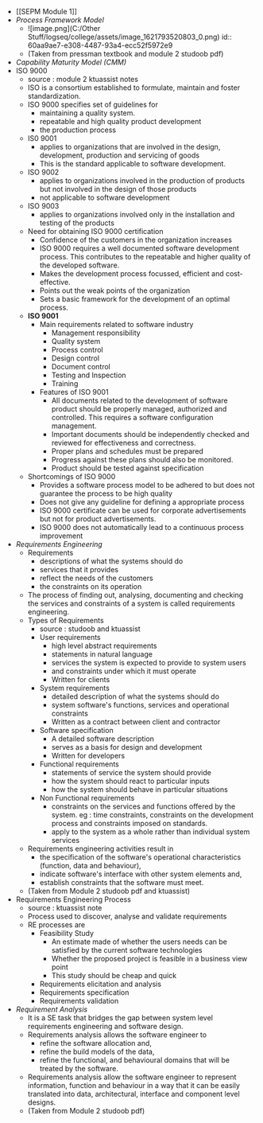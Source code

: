 - [[SEPM Module 1]]
- *Process Framework Model*
	- ![image.png](C:/Other Stuff/logseq/college/assets/image_1621793520803_0.png)
	  id:: 60aa9ae7-e308-4487-93a4-ecc52f5972e9
	- (Taken from pressman textbook and module 2 studoob pdf)
- *Capability Maturity Model (CMM)*
- ISO 9000
	- source : module 2 ktuassist notes
	- ISO is a consortium established to formulate, maintain and foster standardization.
	- ISO 9000 specifies set of guidelines for
		- maintaining a quality system.
		- repeatable and high quality product development
		- the production process
	- IS0 9001
		- applies to organizations that are involved in the design, development, production and servicing of goods
		- This is the standard applicable to software development.
	- ISO 9002
		- applies to organizations involved in the production of products but not involved in the design of those products
		- not applicable to software development
	- ISO 9003
		- applies to organizations involved only in the installation and testing of the products
	- Need for obtaining ISO 9000 certification
		- Confidence of the customers in the organization increases
		- ISO 9000 requires a well documented software development process. This contributes to the repeatable and higher quality of the developed software.
		- Makes the development process focussed, efficient and cost-effective.
		- Points out the weak points of the organization
		- Sets a basic framework for the development of an optimal process.
	- **ISO 9001**
		- Main requirements related to software industry
			- Management responsibility
			- Quality system
			- Process control
			- Design control
			- Document control
			- Testing and Inspection
			- Training
		- Features of ISO 9001
			- All documents related to the development of software product should be properly managed, authorized and controlled. This requires a software configuration management.
			- Important documents should be independently checked and reviewed for effectiveness and correctness.
			- Proper plans and schedules must be prepared
			- Progress against these plans should also be monitored.
			- Product should be tested against specification
	- Shortcomings of ISO 9000
		- Provides a software process model to be adhered to but does not guarantee the process to be high quality
		- Does not give any guideline for defining a appropriate process
		- ISO 9000 certificate can be used for corporate advertisements but not for product advertisements.
		- ISO 9000 does not automatically lead to a continuous process improvement
- *Requirements Engineering*
	- Requirements
		- descriptions of what the systems should do
		- services that it provides
		- reflect the needs of the customers
		- the constraints on its operation
	- The process of finding out, analysing, documenting and checking the services and constraints of a system is called requirements engineering.
	- Types of Requirements
		- source : studoob and ktuassist
		- User requirements
			- high level abstract requirements
			- statements in natural language
			- services the system is expected to provide to system users
			- and constraints under which it must operate
			- Written for clients
		- System requirements
			- detailed description of what the systems should do
			- system software's functions, services and operational constraints
			- Written as a contract between client and contractor
		- Software specification
			- A detailed software description
			- serves as a basis for design and development
			- Written for developers
		- Functional requirements
			- statements of service the system should provide
			- how the system should react to particular inputs
			- how the system should behave in particular situations
		- Non Functional requirements
			- constraints on the services and functions offered by the system. eg : time constraints, constraints on the development process and constraints imposed on standards.
			- apply to the system as a whole rather than individual system services
	- Requirements engineering activities result in
		- the specification of the software's operational characteristics (function, data and behaviour),
		- indicate software's interface with other system elements and,
		- establish constraints that the software must meet.
	- (Taken from Module 2 studoob pdf and ktuassist)
- Requirements Engineering Process
	- source : ktuassist note
	- Process used to discover, analyse and validate requirements
	- RE processes are
		- Feasibility Study
			- An estimate made of whether the users needs can be satisfied by the current software technologies
			- Whether the proposed project is feasible in a business view point
			- This study should be cheap and quick
		- Requirements elicitation and analysis
		- Requirements specification
		- Requirements validation
- *Requirement Analysis*
	- It is a SE task that bridges the gap between system level requirements engineering and software design.
	- Requirements analysis allows the software engineer to
		- refine the software allocation and,
		- refine the build models of the data,
		- refine the functional, and behavioural domains that will be treated by the software.
	- Requirements analysis allow the software engineer to represent information, function and behaviour in a way that it can be easily translated into data, architectural, interface and component level designs.
	- (Taken from Module 2 studoob pdf)
